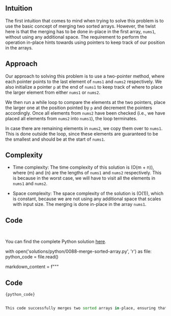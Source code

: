 ## Intuition
The first intuition that comes to mind when trying to solve this problem is to use the basic concept of merging two sorted arrays. However, the twist here is that the merging has to be done in-place in the first array, `nums1`, without using any additional space. The requirement to perform the operation in-place hints towards using pointers to keep track of our position in the arrays.

## Approach
Our approach to solving this problem is to use a two-pointer method, where each pointer points to the last element of `nums1` and `nums2` respectively. We also initialize a pointer `p` at the end of `nums1` to keep track of where to place the larger element from either `nums1` or `nums2`. 

We then run a while loop to compare the elements at the two pointers, place the larger one at the position pointed by `p` and decrement the pointers accordingly. Once all elements from `nums2` have been checked (i.e., we have placed all elements from `nums2` into `nums1`), the loop terminates. 

In case there are remaining elements in `nums2`, we copy them over to `nums1`. This is done outside the loop, since these elements are guaranteed to be the smallest and should be at the start of `nums1`.

## Complexity
- Time complexity: The time complexity of this solution is \(O(m + n)\), where \(m\) and \(n\) are the lengths of `nums1` and `nums2` respectively. This is because in the worst case, we will have to visit all the elements in `nums1` and `nums2`.

- Space complexity: The space complexity of the solution is \(O(1)\), which is constant, because we are not using any additional space that scales with input size. The merging is done in-place in the array `nums1`.

## Code
``` Python []

```
``` C++ []

```
You can find the complete Python solution [here](solutions/python/0088-merge-sorted-array.py).

with open('solutions/python/0088-merge-sorted-array.py', 'r') as file:
    python_code = file.read()

markdown_content = f"""
## Code

```python
{python_code}


This code successfully merges two sorted arrays in-place, ensuring that the resulting `nums1` is a sorted array combining the elements of `nums1` and `nums2`. Happy coding! 🎉👩‍💻
